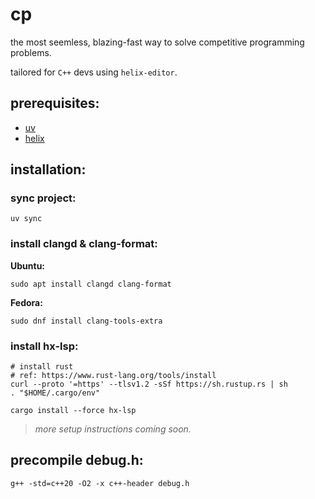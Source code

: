 # cp

the most seemless, blazing-fast way to solve competitive programming problems.

tailored for `C++` devs using `helix-editor`.

## prerequisites:

- [uv](https://docs.astral.sh/uv/)
- [helix](https://helix-editor.com/)

## installation:

### sync project:
```
uv sync
```

### install clangd & clang-format:
**Ubuntu:**
```
sudo apt install clangd clang-format
```

**Fedora:**
```
sudo dnf install clang-tools-extra
```

### install hx-lsp:
```
# install rust
# ref: https://www.rust-lang.org/tools/install
curl --proto '=https' --tlsv1.2 -sSf https://sh.rustup.rs | sh
. "$HOME/.cargo/env"

cargo install --force hx-lsp
```

> _more setup instructions coming soon._

## precompile debug.h:

```
g++ -std=c++20 -O2 -x c++-header debug.h
```
